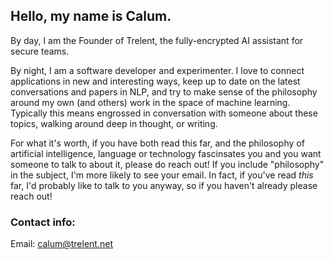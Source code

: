 ## Hello, my name is Calum.

By day, I am the Founder of Trelent, the fully-encrypted AI assistant for secure teams.

By night, I am a software developer and experimenter. I love to connect applications in new and interesting ways, keep up to date on the latest conversations and papers in NLP, and try to make sense of the philosophy around my own (and others) work in the space of machine learning. Typically this means engrossed in conversation with someone about these topics, walking around deep in thought, or writing.

For what it's worth, if you have both read this far, and the philosophy of artificial intelligence, language or technology fascinsates you and you want someone to talk to about it, please do reach out! If you include "philosophy" in the subject, I'm more likely to see your email. In fact, if you've read *this* far, I'd probably like to talk to you anyway, so if you haven't already please reach out!


### Contact info:
Email: [calum@trelent.net](mailto:calum@trelent.net)
